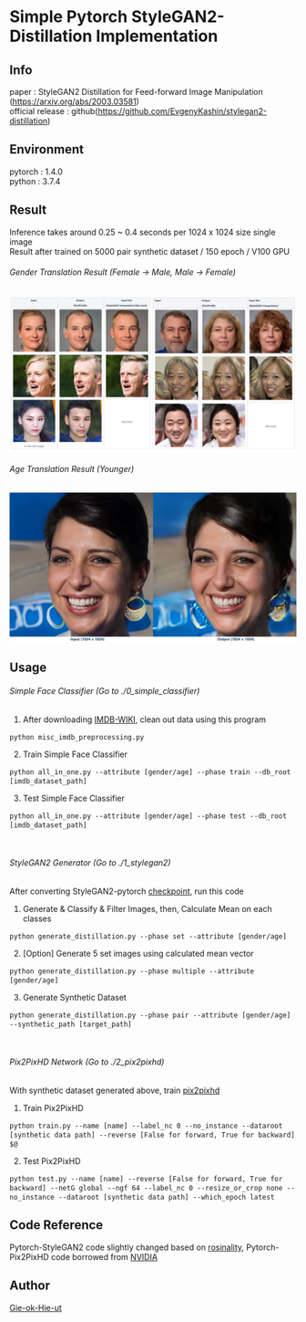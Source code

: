 # Simple Pytorch StyleGAN2-Distillation Implementation
## Info
paper : StyleGAN2 Distillation for Feed-forward Image Manipulation (https://arxiv.org/abs/2003.03581) <br />
official release : github(https://github.com/EvgenyKashin/stylegan2-distillation)

## Environment
pytorch : 1.4.0 <br />
python : 3.7.4


## Result
Inference takes around 0.25 ~ 0.4 seconds per 1024 x 1024 size single image <br />
Result after trained on 5000 pair synthetic dataset / 150 epoch / V100 GPU <br />
###### Gender Translation Result (Female -> Male, Male -> Female)
<div align="center">
  <img src="./assets/gender.JPG">
</div>

###### Age Translation Result (Younger)
<div align="center">
  <img src="./assets/age.JPG">
</div>

## Usage
###### Simple Face Classifier (Go to ./0_simple_classifier)

1) After downloading [IMDB-WIKI](https://data.vision.ee.ethz.ch/cvl/rrothe/imdb-wiki/), clean out data using this program
```
python misc_imdb_preprocessing.py
```
2) Train Simple Face Classifier
```
python all_in_one.py --attribute [gender/age] --phase train --db_root [imdb_dataset_path] 
```
3) Test Simple Face Classifier
```
python all_in_one.py --attribute [gender/age] --phase test --db_root [imdb_dataset_path]
```

<br />

###### StyleGAN2 Generator (Go to ./1_stylegan2)
After converting StyleGAN2-pytorch [checkpoint](https://github.com/rosinality/stylegan2-pytorch), run this code
1) Generate & Classify & Filter Images, then, Calculate Mean on each classes
```
python generate_distillation.py --phase set --attribute [gender/age]
```
2) [Option] Generate 5 set images using calculated mean vector
```
python generate_distillation.py --phase multiple --attribute [gender/age] 
```
3) Generate Synthetic Dataset
```
python generate_distillation.py --phase pair --attribute [gender/age] --synthetic_path [target_path]
```

<br />

###### Pix2PixHD Network (Go to ./2_pix2pixhd)
With synthetic dataset generated above, train [pix2pixhd](https://github.com/NVIDIA/pix2pixHD)
1) Train Pix2PixHD
```
python train.py --name [name] --label_nc 0 --no_instance --dataroot [synthetic data path] --reverse [False for forward, True for backward] $@
```
2) Test Pix2PixHD
```
python test.py --name [name] --reverse [False for forward, True for backward] --netG global --ngf 64 --label_nc 0 --resize_or_crop none --no_instance --dataroot [synthetic data path] --which_epoch latest
```

## Code Reference
Pytorch-StyleGAN2 code slightly changed based on [rosinality](https://github.com/rosinality/stylegan2-pytorch), 
Pytorch-Pix2PixHD code borrowed from [NVIDIA](https://github.com/NVIDIA/pix2pixHD)

## Author
[Gie-ok-Hie-ut](https://github.com/Gie-ok-Hie-ut)
